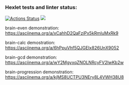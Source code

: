 ### Hexlet tests and linter status:
[![Actions Status](https://github.com/korchel/frontend-project-44/workflows/hexlet-check/badge.svg)](https://github.com/korchel/frontend-project-44/actions)
<a href="https://codeclimate.com/github/korchel/frontend-project-44/maintainability"><img src="https://api.codeclimate.com/v1/badges/f6d6a8f32231769002ff/maintainability" /></a>

brain-even demonstration:
https://asciinema.org/a/xCahhD2QaFziPx5kRmluMxRk9

brain-calc demostration:
https://asciinema.org/a/6hPpuVhf5QJGEIx826UnX9052

brain-gcd demonstration:
https://asciinema.org/a/wY2MgyxqZNOLNRcyFV2lwKb2w

brain-progression demonstration:
https://asciinema.org/a/kjMS8UCTPU3NEry8L4VWH38U8